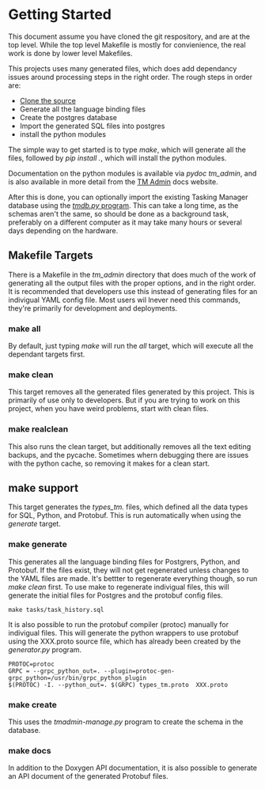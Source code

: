 # Getting Started

This document assume you have cloned the git respository, and are at
the top level. While the top level Makefile is mostly for
convienience, the real work is done by lower level
Makefiles.

This projects uses many generated files, which does add dependancy
issues around processing steps in the right order. The rough steps in
order are:

* [Clone the source](https://github.com/hotosm/tm-admin)
* Generate all the language binding files
* Create the postgres database
* Import the generated SQL files into postgres
* install the python modules

The simple way to get started is to type *make*, which will generate
all the files, followed by *pip install .*, which will install the
python modules.

Documentation on the python modules is available via *pydoc tm_admin*,
and is also available in more detail from the [TM
Admin](https://hotosm.github.io/tm-admin/) docs website.

After this is done, you can optionally import the existing Tasking
Manager database using the [*tmdb.py* program](tmdb.md). This can take
a long time, as the schemas aren't the same, so should be done as a
background task, preferably on a different computer as it may take
many hours or several days depending on the hardware.

## Makefile Targets

There is a Makefile in the *tm_admin* directory that does much of the
work of generating all the output files with the proper options, and
in the right order. It is recommended that developers use this instead
of generating files for an indivigual YAML config file. Most users wil
lnever need this commands, they're primarily for development and
deployments.

### make all

By default, just typing *make* will run the *all* target, which will
execute all the dependant targets first.

### make clean

This target removes all the generated files generated by this
project. This is primarily of use only to developers. But if you are
trying to work on this project, when you have weird problems, start
with clean files.

### make realclean

This also runs the clean target, but additionally removes all the text
editing backups, and the pycache. Sometimes whern debugging there are
issues with the python cache, so removing it makes for a clean start.

## make support

This target generates the *types_tm.* files, which defined all the
data types for SQL, Python, and Protobuf. This is run automatically
when using the *generate* target.

### make generate

This generates all the language binding files for Postgrers, Python,
and Protobuf. If the files exist, they will not get regenerated
unless changes to the YAML files are made. It's bettter to regenerate
everything though, so run *make clean* first. To use make to
regenerate indivigual files, this will generate the initial files for
Postgres and the protobuf config files.

	make tasks/task_history.sql

It is also possible to run the protobuf compiler (protoc) manually for
indivigual files. This will generate the python wrappers to use
protobuf using the XXX.proto source file, which has already been
created by the *generator.py* program.

	PROTOC=protoc
	GRPC = --grpc_python_out=. --plugin=protoc-gen-grpc_python=/usr/bin/grpc_python_plugin
	$(PROTOC) -I. --python_out=. $(GRPC) types_tm.proto  XXX.proto

### make create

This uses the *tmadmin-manage.py* program to create the schema in the
database.

### make docs

In addition to the Doxygen API documentation, it is also possible to
generate an API document of the generated Protobuf files.
